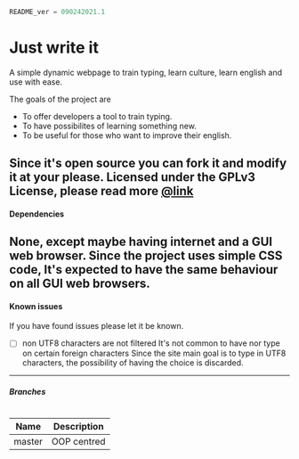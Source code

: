 ```python
README_ver = 090242021.1
```
# Just write it

A simple dynamic webpage to train typing, learn culture, learn english and use with ease.

The goals of the project are
* To offer developers a tool to train typing.
* To have possibilites of  learning something new.
* To be useful for those who want to improve their english.

Since it's open source you can fork it and modify it at your please.
Licensed under the GPLv3 License, please read more [@link][1]
---
#### Dependencies

**None**, except maybe having internet and a GUI web browser.
Since the project uses simple CSS code, It's expected to have the same behaviour on all GUI web browsers.
---
#### Known issues

If you have found issues please let it be known.
- [ ] non UTF8 characters are not filtered
It's not common to have nor type on certain foreign characters
Since the site main goal is to type in UTF8 characters, the possibility of having the choice is discarded.
---
##### Branches

#
| Name       | Description  | 
| :-------------:|:-------------:| 
| master      | OOP centred | 

[1]: https://www.gnu.org/licenses/gpl-3.0.en.html
